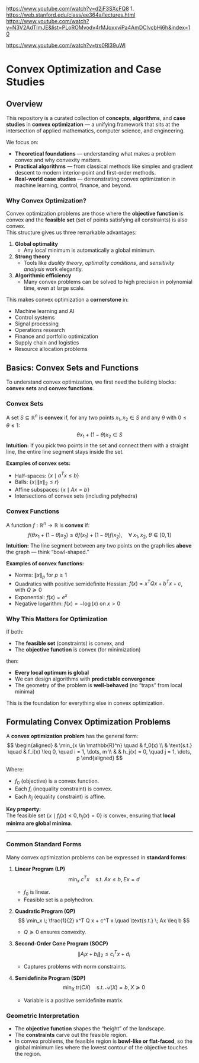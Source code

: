 https://www.youtube.com/watch?v=d2jF3SXcFQ8
    1. https://web.stanford.edu/class/ee364a/lectures.html
https://www.youtube.com/watch?v=N3V2AdTImJE&list=PLoROMvodv4rMJqxxviPa4AmDClvcbHi6h&index=10


https://www.youtube.com/watch?v=trs0RI39uWI
# Convex Optimization and Case Studies

## Overview
This repository is a curated collection of **concepts**, **algorithms**, and **case studies** in **convex optimization** — a unifying framework that sits at the intersection of applied mathematics, computer science, and engineering.

We focus on:
- **Theoretical foundations** — understanding what makes a problem convex and why convexity matters.
- **Practical algorithms** — from classical methods like simplex and gradient descent to modern interior-point and first-order methods.
- **Real-world case studies** — demonstrating convex optimization in machine learning, control, finance, and beyond.



### Why Convex Optimization?
Convex optimization problems are those where the **objective function** is convex and the **feasible set** (set of points satisfying all constraints) is also convex.  
This structure gives us three remarkable advantages:

1. **Global optimality**  
   - Any local minimum is automatically a global minimum.
2. **Strong theory**  
   - Tools like *duality theory*, *optimality conditions*, and *sensitivity analysis* work elegantly.
3. **Algorithmic efficiency**  
   - Many convex problems can be solved to high precision in polynomial time, even at large scale.

This makes convex optimization a **cornerstone** in:
- Machine learning and AI
- Control systems
- Signal processing
- Operations research
- Finance and portfolio optimization
- Supply chain and logistics
- Resource allocation problems



## Basics: Convex Sets and Functions

To understand convex optimization, we first need the building blocks: **convex sets** and **convex functions**.

### Convex Sets
A set $S \subseteq \mathbb{R}^n$ is **convex** if, for any two points $x_1, x_2 \in S$ and any $\theta$ with $0 \leq \theta \leq 1$:
$$
\theta x_1 + (1 - \theta) x_2 \in S
$$
**Intuition:** If you pick two points in the set and connect them with a straight line, the entire line segment stays inside the set.

**Examples of convex sets:**
- Half-spaces: $\{x \mid a^T x \leq b\}$
- Balls: $\{x \mid \|x\|_2 \leq r\}$
- Affine subspaces: $\{x \mid Ax = b\}$
- Intersections of convex sets (including polyhedra)



### Convex Functions
A function $f : \mathbb{R}^n \to \mathbb{R}$ is **convex** if:
$$
f(\theta x_1 + (1 - \theta) x_2) \leq \theta f(x_1) + (1 - \theta) f(x_2),
\quad \forall \; x_1, x_2, \; \theta \in [0,1]
$$
**Intuition:** The line segment between any two points on the graph lies **above** the graph — think “bowl-shaped.”

**Examples of convex functions:**
- Norms: $\|x\|_p$ for $p \geq 1$
- Quadratics with positive semidefinite Hessian: $f(x) = x^T Q x + b^T x + c$, with $Q \succeq 0$
- Exponential: $f(x) = e^x$
- Negative logarithm: $f(x) = -\log(x)$ on $x > 0$



### Why This Matters for Optimization
If both:
- The **feasible set** (constraints) is convex, and
- The **objective function** is convex (for minimization)

then:
- **Every local optimum is global**
- We can design algorithms with **predictable convergence**
- The geometry of the problem is **well-behaved** (no “traps” from local minima)

This is the foundation for everything else in convex optimization.

## Formulating Convex Optimization Problems

A **convex optimization problem** has the general form:
$$
\begin{aligned}
& \min_{x \in \mathbb{R}^n} \quad & f_0(x) \\
& \text{s.t.} \quad & f_i(x) \leq 0, \quad i = 1, \dots, m \\
& & h_j(x) = 0, \quad j = 1, \dots, p
\end{aligned}
$$

Where:
- $f_0$ (objective) is a convex function.
- Each $f_i$ (inequality constraint) is convex.
- Each $h_j$ (equality constraint) is affine.

**Key property:**  
The feasible set $\{x \mid f_i(x) \leq 0, h_j(x) = 0 \}$ is convex, ensuring that **local minima are global minima**.

---

### Common Standard Forms
Many convex optimization problems can be expressed in **standard forms**:

1. **Linear Program (LP)**  
   $$
   \min_x \; c^T x \quad
   \text{s.t.} \; Ax \leq b, \; Ex = d
   $$
   - $f_0$ is linear.
   - Feasible set is a polyhedron.

2. **Quadratic Program (QP)**  
   $$
   \min_x \; \frac{1}{2} x^T Q x + c^T x \quad
   \text{s.t.} \; Ax \leq b
   $$
   - $Q \succeq 0$ ensures convexity.

3. **Second-Order Cone Program (SOCP)**  
   $$
   \|A_i x + b_i\|_2 \leq c_i^T x + d_i
   $$
   - Captures problems with norm constraints.

4. **Semidefinite Program (SDP)**  
   $$
   \min_X \; \text{tr}(CX) \quad
   \text{s.t.} \; \mathcal{A}(X) = b, \; X \succeq 0
   $$
   - Variable is a positive semidefinite matrix.



### Geometric Interpretation
- The **objective function** shapes the “height” of the landscape.
- The **constraints** carve out the feasible region.
- In convex problems, the feasible region is **bowl-like or flat-faced**, so the global minimum lies where the lowest contour of the objective touches the region.
